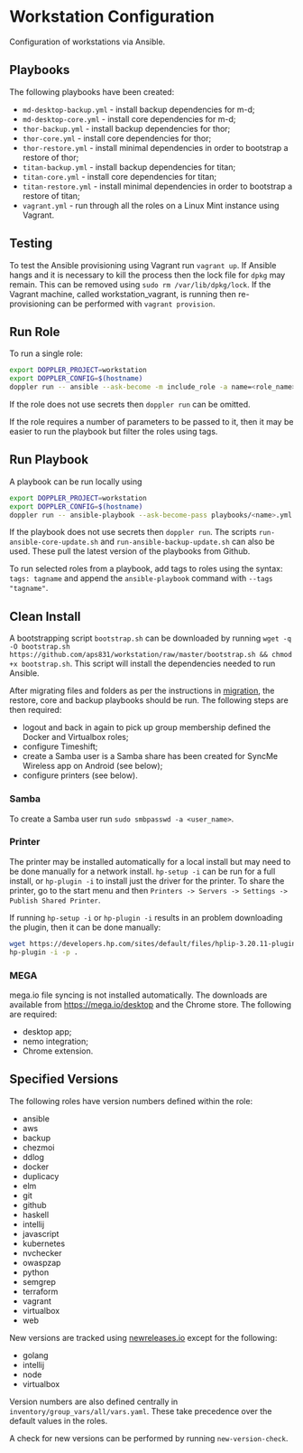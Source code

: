 # Workstation Configuration

Configuration of workstations via Ansible.

## Playbooks

The following playbooks have been created:

-   `md-desktop-backup.yml` - install backup dependencies for m-d;
-   `md-desktop-core.yml` - install core dependencies for m-d;
-   `thor-backup.yml` - install backup dependencies for thor;
-   `thor-core.yml` - install core dependencies for thor;
-   `thor-restore.yml` - install minimal dependencies in order to bootstrap a restore of thor;
-   `titan-backup.yml` - install backup dependencies for titan;
-   `titan-core.yml` - install core dependencies for titan;
-   `titan-restore.yml` - install minimal dependencies in order to bootstrap a restore of titan;
-   `vagrant.yml` - run through all the roles on a Linux Mint instance using Vagrant.

## Testing

To test the Ansible provisioning using Vagrant run `vagrant up`. If Ansible hangs and it is necessary to kill the process then the lock file for `dpkg` may remain. This can be removed using `sudo rm /var/lib/dpkg/lock`. If the Vagrant machine, called workstation_vagrant, is running then re-provisioning can be performed with `vagrant provision`.

## Run Role

To run a single role:

```bash
export DOPPLER_PROJECT=workstation
export DOPPLER_CONFIG=$(hostname)
doppler run -- ansible --ask-become -m include_role -a name=<role_name> --extra-vars "<variable_name1>=<variable_value1> <variable_name2>=<variable_value2>" <host_name>
```

If the role does not use secrets then `doppler run` can be omitted.

If the role requires a number of parameters to be passed to it, then it may be easier to run the playbook but filter the roles using tags.

## Run Playbook

A playbook can be run locally using

```bash
export DOPPLER_PROJECT=workstation
export DOPPLER_CONFIG=$(hostname)
doppler run -- ansible-playbook --ask-become-pass playbooks/<name>.yml
```

If the playbook does not use secrets then `doppler run`. The scripts `run-ansible-core-update.sh` and `run-ansible-backup-update.sh` can also be used. These pull the latest version of the playbooks from Github.

To run selected roles from a playbook, add tags to roles using the syntax: `tags: tagname` and append the `ansible-playbook` command with `--tags "tagname"`.

## Clean Install

A bootstrapping script `bootstrap.sh` can be downloaded by running `wget -q -O bootstrap.sh https://github.com/aps831/workstation/raw/master/bootstrap.sh && chmod +x bootstrap.sh`. This script will install the dependencies needed to run Ansible.

After migrating files and folders as per the instructions in [migration](MIGRATION.md), the restore, core and backup playbooks should be run. The following steps are then required:

-   logout and back in again to pick up group membership defined the Docker and Virtualbox roles;
-   configure Timeshift;
-   create a Samba user is a Samba share has been created for SyncMe Wireless app on Android (see below);
-   configure printers (see below).

### Samba

To create a Samba user run `sudo smbpasswd -a <user_name>`.

### Printer

The printer may be installed automatically for a local install but may need to be done manually for a network install. `hp-setup -i` can be run for a full install, or `hp-plugin -i` to install just the driver for the printer. To share the printer, go to the start menu and then `Printers -> Servers -> Settings -> Publish Shared Printer`.

If running `hp-setup -i` or `hp-plugin -i` results in an problem downloading the plugin, then it can be done manually:

```bash
wget https://developers.hp.com/sites/default/files/hplip-3.20.11-plugin.run
hp-plugin -i -p .
```

### MEGA

mega.io file syncing is not installed automatically. The downloads are available from https://mega.io/desktop and the Chrome store. The following are required:

-   desktop app;
-   nemo integration;
-   Chrome extension.

## Specified Versions

The following roles have version numbers defined within the role:

-   ansible
-   aws
-   backup
-   chezmoi
-   ddlog
-   docker
-   duplicacy
-   elm
-   git
-   github
-   haskell
-   intellij
-   javascript
-   kubernetes
-   nvchecker
-   owaspzap
-   python
-   semgrep
-   terraform
-   vagrant
-   virtualbox
-   web

New versions are tracked using [newreleases.io](https://newreleases.io/) except for the following:

-   golang
-   intellij
-   node
-   virtualbox

Version numbers are also defined centrally in `inventory/group_vars/all/vars.yaml`. These take precedence over the default values in the roles.

A check for new versions can be performed by running `new-version-check`.
